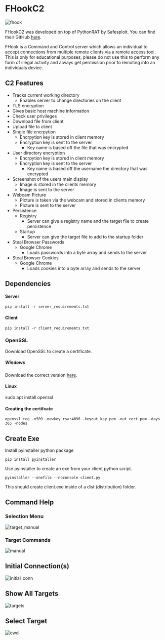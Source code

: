# FHookC2
![fhook](https://github.com/fish-not-phish/FHook/assets/69283986/1f0618be-9fda-47ec-a400-5e1c82a0d148)

FHookC2 was developed on top of PythonRAT by Safesploit. You can find their GitHub [here](https://github.com/safesploit/PythonRAT/tree/main).

FHook is a Command and Control server which allows an individual to accept connections from multiple remote clients via a remote access tool. This is only for educational purposes, please do not use this to perform any form of illegal activity and always get permission prior to remoting into an individuals device.

## C2 Features
+ Tracks current working directory
  + Enables server to change directories on the client
+ TLS encryption
+ Gives basic host machine information
+ Check user privileges
+ Download file from client
+ Upload file to client
+ Single file encrpytion
  + Encrpytion key is stored in client memory
  + Encryption key is sent to the server
    + Key name is based off the file that was encrypted
+ User directory encryption
  + Encrpytion key is stored in client memory
  + Encryption key is sent to the server
    + Key name is based off the username the directory that was encrypted
+ Screenshot of the users main display
  + Image is stored in the clients memory
  + Image is sent to the server
+ Webcam Picture
  + Picture is taken via the webcam and stored in clients memory
  + Picture is sent to the server
+ Persistence
  + Registry
    + Server can give a registry name and the target file to create persistence
  + Startup
    + Server can give the target file to add to the startup folder
+ Steal Browser Passwords
  + Google Chrome
    + Loads passwords into a byte array and sends to the server
+ Steal Browser Cookies
  + Google Chrome
    + Loads cookies into a byte array and sends to the server

## Dependencies
#### Server
```
pip install -r server_requirements.txt
```
#### Client
```
pip install -r client_requirements.txt
```
### OpenSSL
Download OpenSSL to create a certificate.
##### Windows
Download the correct version [here](https://slproweb.com/products/Win32OpenSSL.html).
#### Linux
sudo apt install openssl
#### Creating the certifcate
```
openssl req -x509 -newkey rsa:4096 -keyout key.pem -out cert.pem -days 365 -nodes
```
## Create Exe
Install pyinstaller python package
```
pip install pyinstaller
```
Use pyinstaller to create an exe from your client python script.
```
pyinstaller --onefile --noconsole client.py
```
This should create client.exe inside of a dist (distribution) folder.
## Command Help
### Selection Menu
![target_manual](https://github.com/fish-not-phish/FHook/assets/69283986/dbcf7c9b-33da-4b55-9e87-e128b7d316f7)
### Target Commands
![manual](https://github.com/fish-not-phish/FHook/assets/69283986/c2354735-67d6-4678-a36e-5b8c138dff9f)
## Initial Connection(s)
![initial_conn](https://github.com/fish-not-phish/FHook/assets/69283986/a74c0f38-a21d-4f2e-8a91-485cb32f65f0)
## Show All Targets
![targets](https://github.com/fish-not-phish/FHook/assets/69283986/af50b933-7ffa-464d-a0bd-4059014e697e)
## Select Target
![cwd](https://github.com/fish-not-phish/FHook/assets/69283986/49513f88-2396-4531-b686-a22a1ce183d0)
